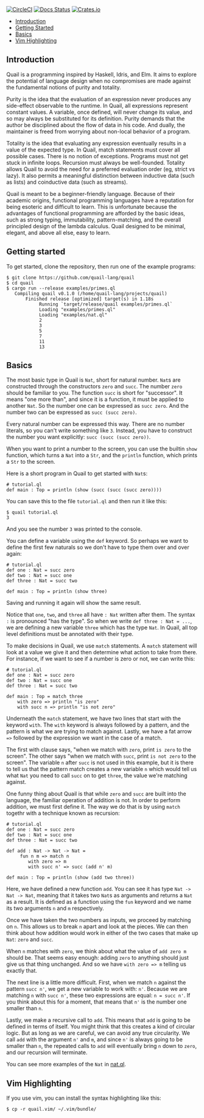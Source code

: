 [![CircleCI](https://circleci.com/gh/quail-lang/quail.svg?style=svg)](https://circleci.com/gh/quail-lang/quail)
[![Docs Status](https://docs.rs/quail/badge.svg)](https://docs.rs/quail)
[![Crates.io](https://img.shields.io/crates/v/quail.svg)](https://crates.io/crates/quail)

* [Introduction](#introduction)
* [Getting Started](#getting-started)
* [Basics](#basics)
* [Vim Highlighting](#vim-highlighting)

## Introduction

Quail is a programming inspired by Haskell, Idris, and Elm. It aims to explore
the potential of language design when no compromises are made against the
fundamental notions of purity and totality.

Purity is the idea that the evaluation of an expression never produces any
side-effect observable to the runtime. In Quail, all expressions represent
constant values. A variable, once defined, will never change its value, and so
may always be substituted for its definition. Purity demands that the author be
disciplined about the flow of data in his code. And dually, the maintainer is
freed from worrying about non-local behavior of a program.

Totality is the idea that evaluating any expression eventually results in a
value of the expected type. In Quail, match statements must cover all possible
cases. There is no notion of exceptions. Programs must not get stuck in
infinite loops. Recursion must always be well-founded. Totality allows Quail to
avoid the need for a preferred evaluation order (eg, strict vs lazy). It also
permits a meaningful distinction between inductive data (such as lists) and
coinductive data (such as streams).

Quail is meant to be a beginner-friendly language. Because of their academic
origins, functional programming languages have a reputation for being esoteric
and difficult to learn. This is unfortunate because the advantages of functional
programming are afforded by the basic ideas, such as strong typing, immutability,
pattern-matching, and the overall principled design of the lambda calculus. Quail
designed to be minimal, elegant, and above all else, easy to learn.

## Getting started

To get started, clone the repository, then run one of the example programs:

    $ git clone https://github.com/quail-lang/quail
    $ cd quail
    $ cargo run --release examples/primes.ql
       Compiling quail v0.1.0 (/home/quail-lang/projects/quail)
           Finished release [optimized] target(s) in 1.18s
                Running `target/release/quail examples/primes.ql`
                Loading "examples/primes.ql"
                Loading "examples/nat.ql"
                2
                3
                5
                7
                11
                13

## Basics

The most basic type in Quail is `Nat`, short for natural number. `Nat`s are constructed through the
constructors `zero` and `succ`. The number `zero` should be familiar to you. The function `succ` is
short for "successor". It means "one more than", and since it is a function, it must be applied to
another `Nat`. So the number one can be expressed as `succ zero`. And the number two can be
expressed as `succ (succ zero)`.

Every natural number can be expressed this way. There are no number literals, so you can't write
something like `3`. Instead, you have to construct the number you want explicitly: `succ (succ (succ
zero))`.

When you want to print a number to the screen, you can use the builtin `show` function, which turns
a `Nat` into a `Str`, and the `println` function, which prints a `Str` to the screen.

Here is a short program in Quail to get started with `Nat`s:

    # tutorial.ql
    def main : Top = println (show (succ (succ (succ zero))))

You can save this to the file `tutorial.ql` and then run it like this:

    $ quail tutorial.ql
    3

And you see the number `3` was printed to the console.

You can define a variable using the `def` keyword. So perhaps we want to define the first few
naturals so we don't have to type them over and over again:

    # tutorial.ql
    def one : Nat = succ zero
    def two : Nat = succ one
    def three : Nat = succ two

    def main : Top = println (show three)

Saving and running it again will show the same result.

Notice that `one`, `two`, and `three` all have `: Nat` written after them. The syntax `:` is
pronounced "has the type". So when we write `def three : Nat = ...`, we are defining a new variable
`three` which has the type `Nat`. In Quail, all top level definitions must be annotated with their
type.

To make decisions in Quail, we use `match` statements. A `match` statement will look at a value we
give it and then determine what action to take from there. For instance, if we want to see if a
number is zero or not, we can write this:

    # tutorial.ql
    def one : Nat = succ zero
    def two : Nat = succ one
    def three : Nat = succ two

    def main : Top = match three
        with zero => println "is zero"
        with succ n => println "is not zero"

Underneath the `match` statement, we have two lines that start with the keyword `with`. The `with`
keyword is always followed by a pattern, and the pattern is what we are trying to match against.
Lastly, we have a fat arrow `=>` followed by the expression we want in the case of a match.

The first with clause says, "when we match with `zero`, print `is zero` to the screen". The other
says "when we match with `succ`, print `is not zero` to the screen". The variable `n` after `succ`
is not used in this example, but it is there to tell us that the pattern match creates a new
variable `n` which would tell us what `Nat` you need to call `succ` on to get `three`, the value
we're matching against.

One funny thing about Quail is that while `zero` and `succ` are built into the language, the
familiar operation of addition is not. In order to perform addition, we must first define it.  The
way we do that is by using `match` togethr with a technique known as recursion:

    # tutorial.ql
    def one : Nat = succ zero
    def two : Nat = succ one
    def three : Nat = succ two

    def add : Nat -> Nat -> Nat =
         fun n m => match n
            with zero => m
            with succ n' => succ (add n' m)

    def main : Top = println (show (add two three))

Here, we have defined a new function `add`. You can see it has type `Nat -> Nat -> Nat`, meaning
that it takes two `Nat`s as arguments and returns a `Nat` as a result. It is defined as a function
using the `fun` keyword and we name its two arguments `n` and `m` respectively.

Once we have taken the two numbers as inputs, we proceed by matching on `n`. This allows us to break
`n` apart and look at the pieces. We can then think about how addition would work in either of the
two cases that make up `Nat`: `zero` and `succ`.

When `n` matches with `zero`, we think about what the value of `add zero m` should be. That seems
easy enough: adding `zero` to anything should just give us that thing unchanged. And so we have
`with zero => m` telling us exactly that.

The next line is a little more difficult. First, when we match `n` against the pattern `succ n'`, we
get a new variable to work with: `n'`. Because we are matching `n` with `succ n'`, these two
expressions are equal: `n = succ n'`. If you think about this for a moment, that means that `n'` is
the number one smaller than `n`.

Lastly, we make a recursive call to `add`. This means that `add` is going to be defined in terms of
itself. You might think that this creates a kind of circular logic. But as long as we are careful,
we can avoid any true circularity. We call `add` with the argument `n'` and `m`, and since `n'` is
always going to be smaller than `n`, the repeated calls to `add` will eventually bring `n` down to
`zero`, and our recursion will terminate.

You can see more examples of the `Nat` in [nat.ql](https://github.com/quail-lang/quail/blob/master/examples/nat.ql).

## Vim Highlighting

If you use vim, you can install the syntax highlighting like this:

    $ cp -r quail.vim/ ~/.vim/bundle/
